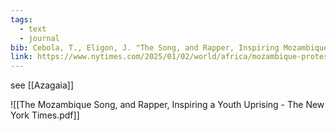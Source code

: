 ```yaml
---
tags:
  - text
  - journal
bib: Cebola, T., Eligon, J. "The Song, and Rapper, Inspiring Mozambiqueʼs Youth Uprising". The New York Times, 2025. Accessed on 07/03/2025.
link: https://www.nytimes.com/2025/01/02/world/africa/mozambique-protest-song-azagaia.html?unlocked_article_code=1.2E4.1kQ7.M9rJgpdduFiL&smid=url-share
---
```

see [[Azagaia]]

![[The Mozambique Song, and Rapper, Inspiring a Youth Uprising - The New York Times.pdf]]